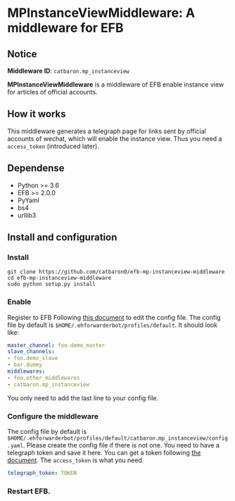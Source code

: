 # MPInstanceViewMiddleware: A middleware for EFB 

## Notice

**Middleware ID**: `catbaron.mp_instanceview`

**MPInstanceViewMiddleware** is a middleware of EFB enable instance view for articles of official accounts.

## How it works
This middleware generates a telegraph page for links sent by official accounts of wechat, which will enable the instance view. Thus you need a `access_token` (introduced later).

## Dependense
* Python >= 3.6
* EFB >= 2.0.0
* PyYaml
* bs4
* urllib3

## Install and configuration

### Install
```
git clone https://github.com/catbaron0/efb-mp-instanceview-middleware
cd efb-mp-instanceview-middleware
sudo python setup.py install
```

### Enable

Register to EFB
Following [this document](https://ehforwarderbot.readthedocs.io/en/latest/getting-started.html) to edit the config file. The config file by default is `$HOME/.ehforwarderbot/profiles/default`. It should look like:

```yaml
master_channel: foo.demo_master
slave_channels:
- foo.demo_slave
- bar.dummy
middlewares:
- foo.other_middlewares
- catbaron.mp_instanceview
```

You only need to add the last line to your config file.

### Configure the middleware

The config file by default is `$HOME/.ehforwarderbot/profiles/default/catbaron.mp_instanceview/config.yaml`.
Please create the config file if there is not one. You need to have a telegraph token and save it here. You can get a token following [the document](https://telegra.ph/api#createAccount). The `access_token` is what you need.

```yaml
telegraph_token: TOKEN
```

### Restart EFB.
